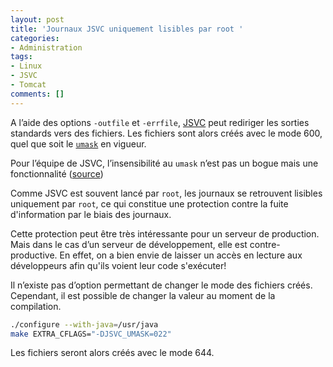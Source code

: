```yaml
---
layout: post
title: 'Journaux JSVC uniquement lisibles par root '
categories:
- Administration
tags:
- Linux
- JSVC
- Tomcat
comments: []
---
```


A l’aide des options `-outfile` et `-errfile`, [JSVC](http://commons.apache.org/daemon/jsvc.html) peut rediriger les sorties standards vers des fichiers. Les fichiers sont alors créés avec le mode 600, quel que soit le [`umask`](http://fr.wikipedia.org/wiki/Umask) en vigueur.

Pour l’équipe de JSVC, l’insensibilité au `umask` n’est pas un bogue mais une fonctionnalité ([source](https://issues.apache.org/jira/browse/DAEMON-178))

Comme JSVC est souvent lancé par `root`, les journaux se retrouvent lisibles uniquement par `root`, ce qui constitue une protection contre la fuite d'information par le biais des journaux.

Cette protection peut être très intéressante pour un serveur de production. Mais dans le cas d’un serveur de développement, elle est contre-productive. En effet, on a bien envie de laisser un accès en lecture aux développeurs afin qu'ils voient leur code s'exécuter!

Il n’existe pas d’option permettant de changer le mode des fichiers créés.
Cependant, il est possible de changer la valeur au moment de la compilation.

```bash
./configure --with-java=/usr/java
make EXTRA_CFLAGS="-DJSVC_UMASK=022"
```

Les fichiers seront alors créés avec le mode 644.